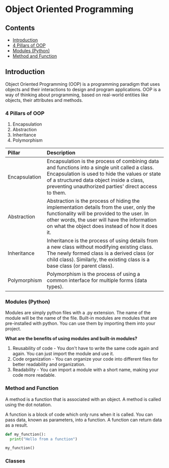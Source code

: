 # Object Oriented Programming

## Contents

- [Introduction](#introduction)
- [4 Pillars of OOP](#4-pillars-of-oop)
- [Modules (Python)](#modules-python)
- [Method and Function](#method-and-function)

## Introduction

Object Oriented Programming (OOP) is a programming paradigm that uses objects and their interactions to design and program applications. OOP is a way of thinking about programming, based on real-world entities like objects, their attributes and methods.

### 4 Pillars of OOP

1. Encapsulation
2. Abstraction
3. Inheritance
4. Polymorphism

|Pillar|Description|
|:---|:---|
|Encapsulation|Encapsulation is the process of combining data and functions into a single unit called a class. Encapsulation is used to hide the values or state of a structured data object inside a class, preventing unauthorized parties' direct access to them.|
|Abstraction|Abstraction is the process of hiding the implementation details from the user, only the functionality will be provided to the user. In other words, the user will have the information on what the object does instead of how it does it.|
|Inheritance|Inheritance is the process of using details from a new class without modifying existing class. The newly formed class is a derived class (or child class). Similarly, the existing class is a base class (or parent class).|
|Polymorphism|Polymorphism is the process of using a common interface for multiple forms (data types).|

### Modules (Python)

Modules are simply python files with a .py extension. The name of the module will be the name of the file.
Built-in modules are modules that are pre-installed with python. You can use them by importing them into your project.

**What are the benefits of using modules and built-in modules?**

1. Reusability of code - You don't have to write the same code again and again. You can just import the module and use it.
2. Code organization - You can organize your code into different files for better readability and organization.
3. Readability - You can import a module with a short name, making your code more readable.

### Method and Function

A method is a function that is associated with an object. A method is called using the dot notation.

A function is a block of code which only runs when it is called. You can pass data, known as parameters, into a function. A function can return data as a result.

```python
def my_function():
  print("Hello from a function")

my_function()
```

### Classes
